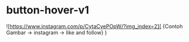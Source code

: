 # button-hover-v1

![https://www.instagram.com/p/CytaCyePOpW/?img_index=2]( {Contoh Gambar -> instagram -> like and follow} )
